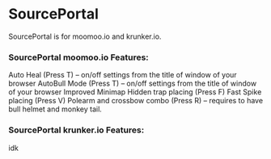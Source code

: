 # SourcePortal
SourcePortal is for moomoo.io and krunker.io.

### SourcePortal moomoo.io Features:
Auto Heal (Press T) – on/off settings from the title of window of your browser
AutoBull Mode (Press T) – on/off settings from the title of window of your browser
Improved Minimap
Hidden trap placing (Press F)
Fast Spike placing (Press V)
Polearm and crossbow combo (Press R) – requires to have bull helmet and monkey tail.

### SourcePortal krunker.io Features:
idk
